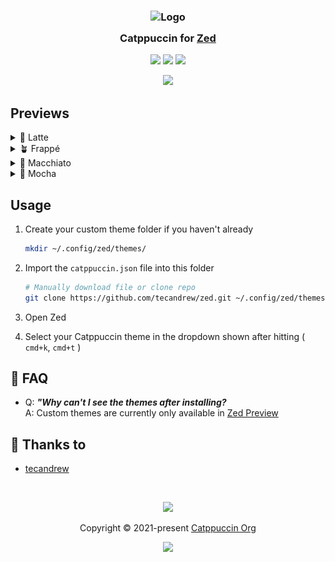 <h3 align="center">
	<img src="https://raw.githubusercontent.com/catppuccin/catppuccin/main/assets/logos/exports/1544x1544_circle.png" width="100" alt="Logo"/><br/>
	<img src="https://raw.githubusercontent.com/catppuccin/catppuccin/main/assets/misc/transparent.png" height="30" width="0px"/>
	Catppuccin for <a href="https://zed.dev/">Zed</a>
	<img src="https://raw.githubusercontent.com/catppuccin/catppuccin/main/assets/misc/transparent.png" height="30" width="0px"/>
</h3>

<p align="center">
	<a href="https://github.com/tecandrew/zed/stargazers"><img src="https://img.shields.io/github/stars/tecandrew/zed?colorA=363a4f&colorB=b7bdf8&style=for-the-badge"></a>
	<a href="https://github.com/tecandrew/zed/issues"><img src="https://img.shields.io/github/issues/tecandrew/zed?colorA=363a4f&colorB=f5a97f&style=for-the-badge"></a>
	<a href="https://github.com/tecandrew/zed/contributors"><img src="https://img.shields.io/github/contributors/tecandrew/zed?colorA=363a4f&colorB=a6da95&style=for-the-badge"></a>
</p>

<p align="center">
	<img src="https://raw.githubusercontent.com/catppuccin/catppuccin/main/assets/previews/preview.webp"/>
</p>

## Previews

<details>
<summary>🌻 Latte</summary>
<img src="https://raw.githubusercontent.com/catppuccin/catppuccin/main/assets/previews/latte.webp"/>
</details>
<details>
<summary>🪴 Frappé</summary>
<img src="https://raw.githubusercontent.com/catppuccin/catppuccin/main/assets/previews/frappe.webp"/>
</details>
<details>
<summary>🌺 Macchiato</summary>
<img src="https://raw.githubusercontent.com/catppuccin/catppuccin/main/assets/previews/macchiato.webp"/>
</details>
<details>
<summary>🌿 Mocha</summary>
<img src="https://raw.githubusercontent.com/catppuccin/catppuccin/main/assets/previews/mocha.webp"/>
</details>

## Usage

1. Create your custom theme folder if you haven't already
	```bash
	mkdir ~/.config/zed/themes/
	```
2. Import the `catppuccin.json` file into this folder

   ```bash
   # Manually download file or clone repo
   git clone https://github.com/tecandrew/zed.git ~/.config/zed/themes/cattpuccin/
   ```

3. Open Zed
4. Select your Catppuccin theme in the dropdown shown after hitting ( `cmd+k`, `cmd+t` )


## 🙋 FAQ

-   Q: **_"Why can't I see the themes after installing?_**\
	A: Custom themes are currently only available in [Zed Preview](https://zed.dev/releases/preview)


## 💝 Thanks to

- [tecandrew](https://github.com/tecandrew)

&nbsp;

<p align="center">
	<img src="https://raw.githubusercontent.com/catppuccin/catppuccin/main/assets/footers/gray0_ctp_on_line.svg?sanitize=true" />
</p>

<p align="center">
	Copyright &copy; 2021-present <a href="https://github.com/catppuccin" target="_blank">Catppuccin Org</a>
</p>

<p align="center">
	<a href="https://github.com/catppuccin/catppuccin/blob/main/LICENSE"><img src="https://img.shields.io/static/v1.svg?style=for-the-badge&label=License&message=MIT&logoColor=d9e0ee&colorA=363a4f&colorB=b7bdf8"/></a>
</p>
